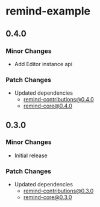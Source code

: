 # remind-example

## 0.4.0

### Minor Changes

- Add Editor instance api

### Patch Changes

- Updated dependencies
  - remind-contributions@0.4.0
  - remind-core@0.4.0

## 0.3.0

### Minor Changes

- Initial release

### Patch Changes

- Updated dependencies
  - remind-contributions@0.3.0
  - remind-core@0.3.0

